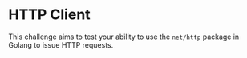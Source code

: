 # HTTP Client

This challenge aims to test your ability to use the `net/http` package in Golang to issue HTTP requests.
